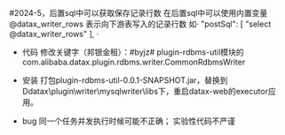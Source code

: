 #2024-5，后置sql中可以获取保存记录行数
在后置sql中可以使用内置变量 @datax_writer_rows 表示向下游表写入的记录行数 
如·            "postSql": [
              "select @datax_writer_rows"
            ],
			·
* 代码 
修改关键字（邦银金租）：#byjz#
plugin-rdbms-util模块的
com.alibaba.datax.plugin.rdbms.writer.CommonRdbmsWriter

* 安装
打包plugin-rdbms-util-0.0.1-SNAPSHOT.jar，替换到Ddatax\plugin\writer\mysqlwriter\libs下，重启datax-web的executor应用。

* bug
同一个任务并发执行时候可能不正确；
实验性代码不严谨